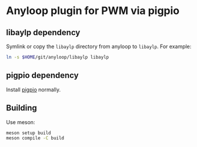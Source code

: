 Anyloop plugin for PWM via pigpio
=================================


libaylp dependency
------------------

Symlink or copy the `libaylp` directory from anyloop to `libaylp`. For example:

```sh
ln -s $HOME/git/anyloop/libaylp libaylp
```


pigpio dependency
-----------------

Install [pigpio](https://github.com/joan2937/pigpio) normally.


Building
--------

Use meson:

```sh
meson setup build
meson compile -C build
```

